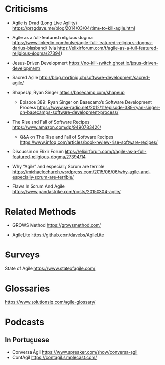 # Criticisms

- Agile is Dead (Long Live Agility) https://pragdave.me/blog/2014/03/04/time-to-kill-agile.html

-  Agile as a full-featured religious dogma  https://www.linkedin.com/pulse/agile-full-featured-religious-dogma-darius-blasband/ (via https://elixirforum.com/t/agile-as-a-full-featured-religious-dogma/27394)

- Jesus-Driven Development https://no-kill-switch.ghost.io/jesus-driven-development/

- Sacred Agile http://blog.martinig.ch/software-development/sacred-agile/

- ShapeUp, Ryan Singer https://basecamp.com/shapeup
  - Episode 389: Ryan Singer on Basecamp’s Software Development Process https://www.se-radio.net/2019/11/episode-389-ryan-singer-on-basecamps-software-development-process/
  
- The Rise and Fall of Software Recipes https://www.amazon.com/dp/9490783420/
  - Q&A on The Rise and Fall of Software Recipes https://www.infoq.com/articles/book-review-rise-software-recipes/

- Discussin on Elixir Forum https://elixirforum.com/t/agile-as-a-full-featured-religious-dogma/27394/14

- Why “Agile” and especially Scrum are terrible https://michaelochurch.wordpress.com/2015/06/06/why-agile-and-especially-scrum-are-terrible/

- Flaws In Scrum And Agile https://www.pandastrike.com/posts/20150304-agile/

# Related Methods

- GROWS Method https://growsmethod.com/

- AgileLite https://github.com/davebs/AgileLite

# Surveys

State of Agile https://www.stateofagile.com/

# Glossaries

https://www.solutionsiq.com/agile-glossary/


# Podcasts

## In Portuguese

  - Conversa Ágil https://www.spreaker.com/show/conversa-agil
  - ContÁgil https://contagil.simplecast.com/
